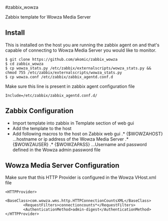 #zabbix_wowza

Zabbix template for Wowza Media Server

## Install
This is installed on the host you are running the zabbix agent on and that's capable of connecting to Wowza Media Server you would like to monitor.

```
$ git clone https://github.com/akomic/zabbix_wowza
$ cd zabbix_wowza
$ cp wowza_stats.py /etc/zabbix/externalscripts/wowza_stats.py && chmod 755 /etc/zabbix/externalscripts/wowza_stats.py
$ cp wowza.conf /etc/zabbix/zabbix_agentd.conf.d

```
Make sure this line is present in zabbix agent configuration file

```
Include=/etc/zabbix/zabbix_agentd.conf.d/
```

## Zabbix Configuration

- Import template into zabbix in Template section of web gui
- Add the template to the host
- Add following macros to the host on Zabbix web gui
.* {$WOWZAHOST}
...hostname or ip address of the Wowza Media Server
.* {$WOWZAUSER} 
.* {$WOWZAPASS}
...Username and password defined in the Wowza admin password file

## Wowza Media Server Configuration

Make sure that this HTTP Provider is configured in the Wowza VHost.xml file

```
<HTTPProvider>
        <BaseClass>com.wowza.wms.http.HTTPConnectionCountsXML</BaseClass>
        <RequestFilters>connectioncounts*</RequestFilters>
        <AuthenticationMethod>admin-digest</AuthenticationMethod>
</HTTPProvider>
```
